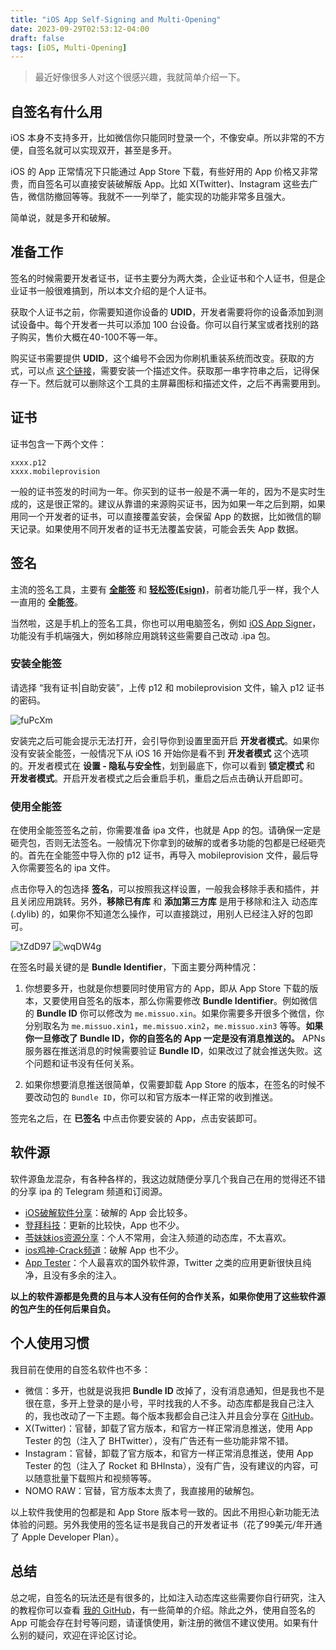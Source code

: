 ```yaml
---
title: "iOS App Self-Signing and Multi-Opening"
date: 2023-09-29T02:53:12-04:00
draft: false
tags: [iOS, Multi-Opening]
---
```

> 最近好像很多人对这个很感兴趣，我就简单介绍一下。

## 自签名有什么用
iOS 本身不支持多开，比如微信你只能同时登录一个，不像安卓。所以非常的不方便，自签名就可以实现双开，甚至是多开。

iOS 的 App 正常情况下只能通过 App Store 下载，有些好用的 App 价格又非常贵，而自签名可以直接安装破解版 App。比如 X(Twitter)、Instagram 这些去广告，微信防撤回等等。我就不一一列举了，能实现的功能非常多且强大。

简单说，就是多开和破解。

## 准备工作
签名的时候需要开发者证书，证书主要分为两大类，企业证书和个人证书，但是企业证书一般很难搞到，所以本文介绍的是个人证书。

获取个人证书之前，你需要知道你设备的 **UDID**，开发者需要将你的设备添加到测试设备中。每个开发者一共可以添加 100 台设备。你可以自行某宝或者找别的路子购买，售价大概在40-100不等一年。

购买证书需要提供 **UDID**，这个编号不会因为你刷机重装系统而改变。获取的方式，可以点 [这个链接](https://www.pgyer.com/tools/udid)，需要安装一个描述文件。获取那一串字符串之后，记得保存一下。然后就可以删除这个工具的主屏幕图标和描述文件，之后不再需要用到。

## 证书
证书包含一下两个文件：
```
xxxx.p12
xxxx.mobileprovision
```
一般的证书签发的时间为一年。你买到的证书一般是不满一年的，因为不是实时生成的，这是很正常的。建议从靠谱的来源购买证书，因为如果一年之后到期，如果用同一个开发者的证书，可以直接覆盖安装，会保留 App 的数据，比如微信的聊天记录。如果使用不同开发者的证书无法覆盖安装，可能会丢失 App 数据。

## 签名
主流的签名工具，主要有 **[全能签](https://udid.nuosike.cn/sign/)** 和 **[轻松签(Esign)](https://esign.yyyue.xyz/)**，前者功能几乎一样，我个人一直用的 **全能签**。

当然啦，这是手机上的签名工具，你也可以用电脑签名，例如 [iOS App Signer](https://dantheman827.github.io/ios-app-signer/)，功能没有手机端强大，例如移除应用跳转这些需要自己改动 .ipa 包。

### 安装全能签
请选择 “我有证书|自助安装”，上传 p12 和 mobileprovision 文件，输入 p12 证书的密码。

![fuPcXm](https://r2.qwq.mx/files/fuPcXm.png)

安装完之后可能会提示无法打开，会引导你到设置里面开启 **开发者模式**。如果你没有安装全能签，一般情况下从 iOS 16 开始你是看不到 **开发者模式** 这个选项的。开发者模式在 **设置 - 隐私与安全性**，划到最底下，你可以看到 **锁定模式** 和 **开发者模式**。开启开发者模式之后会重启手机，重启之后点击确认开启即可。

### 使用全能签
在使用全能签签名之前，你需要准备 ipa 文件，也就是 App 的包。请确保一定是砸壳包，否则无法签名。一般情况下你拿到的破解的或者多功能的包都是已经砸壳的。首先在全能签中导入你的 p12 证书，再导入 mobileprovision 文件，最后导入你需要签名的 ipa 文件。

点击你导入的包选择 **签名**，可以按照我这样设置，一般我会移除手表和插件，并且关闭应用跳转。另外，**移除已有库** 和 **添加第三方库** 是用于移除和注入 动态库(.dylib) 的，如果你不知道怎么操作，可以直接跳过，用别人已经注入好的包即可。

![tZdD97](https://r2.qwq.mx/files/tZdD97.jpg)
![wqDW4g](https://r2.qwq.mx/files/wqDW4g.png)

在签名时最关键的是 **Bundle Identifier**，下面主要分两种情况： 

1. 你想要多开，也就是你想要同时使用官方的 App，即从 App Store 下载的版本，又要使用自签名的版本，那么你需要修改 **Bundle Identifier**。例如微信的 **Bundle ID** 你可以修改为 `me.missuo.xin`。如果你需要多开很多个微信，你分别取名为 `me.missuo.xin1`，`me.missuo.xin2`，`me.missuo.xin3` 等等。**如果你一旦修改了 Bundle ID，你的自签名的 App 一定是没有消息推送的。** APNs 服务器在推送消息的时候需要验证 **Bundle ID**，如果改过了就会推送失败。这个问题和证书没有任何关系。 

2. 如果你想要消息推送很简单，仅需要卸载 App Store 的版本，在签名的时候不要改动包的 `Bundle ID`，你可以和官方版本一样正常的收到推送。

签完名之后，在 **已签名** 中点击你要安装的 App，点击安装即可。

## 软件源
软件源鱼龙混杂，有各种各样的，我这边就随便分享几个我自己在用的觉得还不错的分享 ipa 的 Telegram 频道和订阅源。

- [iOS破解软件分享](https://t.me/gekuGou)：破解的 App 会比较多。
- [登拜科技](https://t.me/dengbai)：更新的比较快，App 也不少。
- [苓妹妹ios资源分享](https://t.me/iosfulishare)：个人不常用，会注入频道的动态库，不太喜欢。
- [ios鸡神-Crack频道](https://t.me/iosapp520)：破解 App 也不少。
- [App Tester](https://repo.apptesters.org)：个人最喜欢的国外软件源，Twitter 之类的应用更新很快且纯净，且没有多余的注入。

**以上的软件源都是免费的且与本人没有任何的合作关系，如果你使用了这些软件源的包产生的任何后果自负。**

## 个人使用习惯
我目前在使用的自签名软件也不多：

- 微信：多开，也就是说我把 **Bundle ID** 改掉了，没有消息通知，但是我也不是很在意，多开上登录的是小号，平时找我的人不多。动态库都是我自己注入的，我也改动了一下主题。每个版本我都会自己注入并且会分享在 [GitHub](https://github.com/missuo/Inject-IPA/releases)。
- X(Twitter)：官替，卸载了官方版本，和官方一样正常消息推送，使用 App Tester 的包（注入了 BHTwitter），没有广告还有一些功能非常不错。
- Instagram：官替，卸载了官方版本，和官方一样正常消息推送，使用 App Tester 的包（注入了 Rocket 和 BHInsta），没有广告，没有建议的内容，可以随意批量下载照片和视频等等。
- NOMO RAW：官替，官方版本太贵了，我直接用的破解包。

以上软件我使用的包都是和 App Store 版本号一致的。因此不用担心新功能无法体验的问题。另外我使用的签名证书是我自己的开发者证书（花了99美元/年开通了 Apple Developer Plan）。

## 总结
总之呢，自签名的玩法还是有很多的，比如注入动态库这些需要你自行研究，注入的教程你可以查看 [我的 GitHub](https://github.com/missuo/Inject-IPA)，有一些简单的介绍。除此之外，使用自签名的 App 可能会存在封号等问题，请谨慎使用，新注册的微信不建议使用。如果有什么别的疑问，欢迎在评论区讨论。